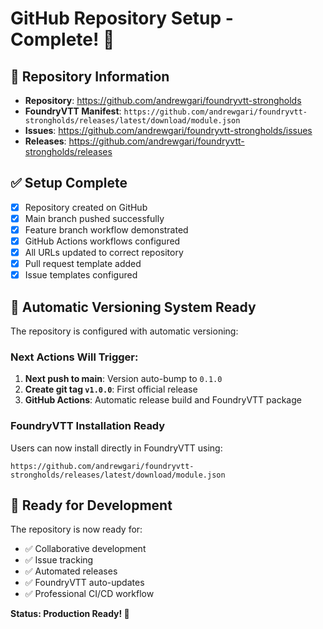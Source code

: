 # GitHub Repository Setup - Complete! 🎉

## 📍 **Repository Information**

- **Repository**: https://github.com/andrewgari/foundryvtt-strongholds
- **FoundryVTT Manifest**: `https://github.com/andrewgari/foundryvtt-strongholds/releases/latest/download/module.json`
- **Issues**: https://github.com/andrewgari/foundryvtt-strongholds/issues
- **Releases**: https://github.com/andrewgari/foundryvtt-strongholds/releases

## ✅ **Setup Complete**

- [x] Repository created on GitHub
- [x] Main branch pushed successfully
- [x] Feature branch workflow demonstrated
- [x] GitHub Actions workflows configured
- [x] All URLs updated to correct repository
- [x] Pull request template added
- [x] Issue templates configured

## 🔄 **Automatic Versioning System Ready**

The repository is configured with automatic versioning:

### **Next Actions Will Trigger:**

1. **Next push to main**: Version auto-bump to `0.1.0`
2. **Create git tag `v1.0.0`**: First official release
3. **GitHub Actions**: Automatic release build and FoundryVTT package

### **FoundryVTT Installation Ready**

Users can now install directly in FoundryVTT using:

```
https://github.com/andrewgari/foundryvtt-strongholds/releases/latest/download/module.json
```

## 🚀 **Ready for Development**

The repository is now ready for:

- ✅ Collaborative development
- ✅ Issue tracking
- ✅ Automated releases
- ✅ FoundryVTT auto-updates
- ✅ Professional CI/CD workflow

**Status: Production Ready! 🎯**
